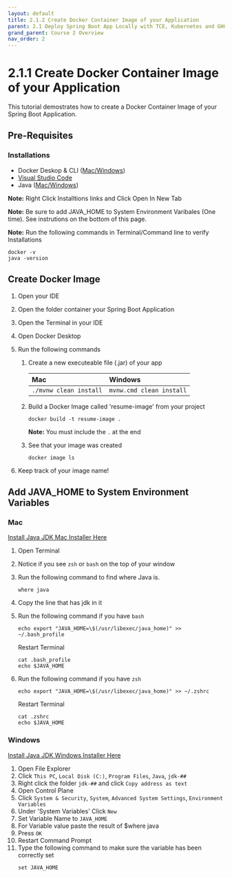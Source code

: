 ```yaml
---
layout: default
title: 2.1.2 Create Docker Container Image of your Application
parent: 2.1 Deploy Spring Boot App Locally with TCE, Kubernetes and GHCR
grand_parent: Course 2 Overview
nav_order: 2
---
```

# 2.1.1 Create Docker Container Image of your Application
This tutorial demostrates how to create a Docker Container Image of your Spring Boot Application.

## Pre-Requisites
### Installations
* Docker Deskop & CLI ([Mac](https://docs.docker.com/desktop/install/mac-install/)[/Windows](https://docs.docker.com/desktop/install/windows-install/))
* [Visual Studio Code](https://code.visualstudio.com/download)
* Java ([Mac](https://www.oracle.com/java/technologies/downloads/#jdk19-mac)[/Windows](https://www.oracle.com/java/technologies/downloads/#jdk19-windows))

**Note:** Right Click Installtions links and Click Open In New Tab

**Note:** Be sure to add JAVA_HOME to System Environment Varibales (One time). See instrutions on the bottom of this page.

**Note:** Run the following commands in Terminal/Command line to verify Installations
```
docker -v
java -version
```


## Create Docker Image
1. Open your IDE
2. Open the folder container your Spring Boot Application
3. Open the Terminal in your IDE
4. Open Docker Desktop
5. Run the following commands
    1. Create a new executeable file (.jar) of your app 
    
        | Mac        | Windows          |
        |:-------------|:------------------|
        | `./mvnw clean install`           | `mvnw.cmd clean install`|

    2. Build a Docker Image called 'resume-image' from your project 
    
        ```
        docker build -t resume-image . 
        ```
        **Note:** You must include the `.` at the end

    3. See that your image was created
        ```
        docker image ls
        ```

5. Keep track of your image name!


## Add JAVA_HOME to System Environment Variables
### Mac

<a href = "https://www.oracle.com/java/technologies/downloads/#jdk19-mac" target = "_blank">Install Java JDK Mac Installer Here</a>

1. Open Terminal
2. Notice if you see `zsh` or `bash` on the top of your window
3. Run the following command to find where Java is.
    ```
    where java
    ```
4. Copy the line that has jdk in it
3. Run the following command if you have `bash`
    ```
    echo export "JAVA_HOME=\$(/usr/libexec/java_home)" >> ~/.bash_profile
    ```
    Restart Terminal

    ```
    cat .bash_profile
    echo $JAVA_HOME
    ```
3. Run the following command if you have `zsh`
    ```
    echo export "JAVA_HOME=\$(/usr/libexec/java_home)" >> ~/.zshrc
    ```
    Restart Terminal
    
    ```
    cat .zshrc
    echo $JAVA_HOME
    ```

### Windows

<a href = "https://www.oracle.com/java/technologies/downloads/#jdk19-windows" target = "_blank">Install Java JDK Windows Installer Here</a>

1. Open File Explorer
2. Click `This PC`, `Local Disk (C:)`, `Program Files`, `Java`, `jdk-##`
2. Right click the folder `jdk-##` and click `Copy address as text`
3. Open Control Plane
4. Click `System & Security`, `System`, `Advanced System Settings`, `Environment Variables`
5. Under 'System Variables' Click `New`
6. Set Variable Name to `JAVA_HOME` 
7. For Variable value paste the result of $where java
8. Press `OK`
9. Restart Command Prompt
10. Type the following command to make sure the variable has been correctly set
    ```
    set JAVA_HOME
    ```